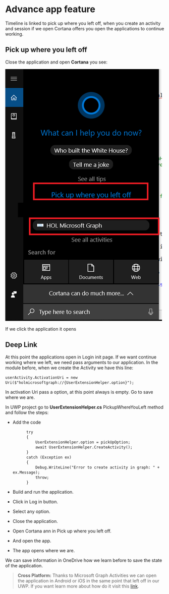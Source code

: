 # Advance app feature

Timeline is linked to pick up where you left off, when you create an activity and session if we open Cortana offers you open  the applications to continue working.

## Pick up where you left off

Close the application and open **Cortana** you see:


![alt text](/labs-pr/Drive-user-engagement-across-all-your-devices-with-Microsoft-Graph/media/Cortana.png) 

If we click the application it opens

## Deep Link

At this point the applications open in Login init page.
If we want continue working where we left, we need pass arguments to our application.
In the module before, when we create the Activity we have this line:

 	userActivity.ActivationUri = new Uri($"holmicrosoftgraph://{UserExtensionHelper.option}");

In activation Uri pass a option, at this point always is empty. Go to save where we are.

In UWP project go to **UserExtensionHelper.cs** PickupWhereYouLeft method and follow the steps:

- Add the code


			try
            {
                UserExtensionHelper.option = pickUpOption;
                await UserExtensionHelper.CreateActivity();
            }
            catch (Exception ex)
            {
                Debug.WriteLine("Error to create activity in graph: " + ex.Message);
                throw;
            }

- Build and run the application.

- Click in Log in button.

- Select any option.

- Close the application.

- Open Cortana ann in Pick up where you left off.

- And open the app.

- The app opens where we are.

We can save information in OneDrive how we learn before to save the state of the application.

> **Cross Platform:** Thanks to Microsoft Graph Activities we can open the application in Android or iOS in the same point that left off in our UWP. If you want learn more about how do it visit this [link](https://github.com/Microsoft/project-rome).